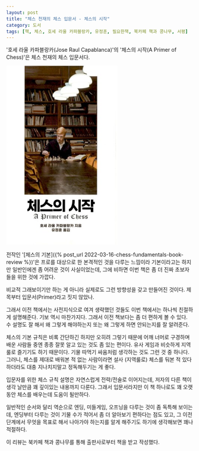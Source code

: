 ```yaml
---
layout: post
title: "체스 천재의 체스 입문서 - 체스의 시작"
category: 도서
tags: [책, 체스, 호세 라울 카파블랑카, 유정훈, 필요한책, 북카페 책과 콩나무, 서평]
---
```


'호세 라울 카파블랑카(Jose Raul Capablanca)'의
'체스의 시작(A Primer of Chess)'은
체스 천재의 체스 입문서다.

![표지](/images/book/a-primer-of-chess-book-h480.jpg)

전작인 '[체스의 기본]({% post_url 2022-03-16-chess-fundamentals-book-review %})'은
프로를 대상으로 한 본격적인 것을 다루는 느낌이라
기본이라고는 하지만 일반인에겐 좀 어려운 것이 사실이었는데,
그에 비하면 이번 책은 좀 더 진짜 초보자들을 위한 것에 가깝다.

비교적 그래보이기만 하는 게 아니라 실제로도 그런 방향성을 갖고 만들어진 것이다.
제목부터 입문서(Primer)라고 짓지 않았나.

그래서 이전 책에서는 사전지식으로 여겨 생략했던 것들도
이번 책에서는 하나씩 친절하게 설명해준다.
기보 역시 마찬가지다.
그래서 이전 책보다는 좀 더 편하게 볼 수 있다.
수 설명도 잘 해서 왜 그렇게 해야하는지 또는 왜 그렇게 하면 안되는지를 잘 알려준다.

체스의 기본 규칙은 비록 간단하긴 하지만
오히려 그렇기 때문에 어깨 너머로 구경하며 배운 사람들 중엔
종종 잘못 알고 있는 것도 좀 있는 편이다.
유사 게임과 비슷하게 지역룰로 즐기기도 하기 때문이다.
기물 따먹기 싸움처럼 생각하는 것도 그런 것 중 하나다.
그러니, 체스를 제대로 배워본 적 없는 사람이라면
설사 (지역룰로) 체스를 둬본 적 있다 하더라도
대충 지나치지말고 정독해두기는 게 좋다.

입문자를 위한 체스 규칙 설명은 자연스럽게 전략/전술로 이어지는데,
저자의 다른 책이 생각 날만큼 꽤 깊이있는 내용까지 다룬다.
그래서 입문서라지만 이 책 하나로도 꽤 오랫동안 체스를 배우는데 도움이 될만하다.

일반적인 순서와 달리 역순으로 엔딩, 미들게임, 오프닝을 다루는 것이 좀 독특해 보이는데,
엔딩부터 다루는 것이 기물 수가 적어서 좀 더 알아보기 편하다는 점도 있고,
그 이전 단계에서 무엇을 목표로 해서 나아가야 하는지를 알게 해주기도 하기에
생각해보면 꽤나 적절하다.



<div class="im im-info">
이 리뷰는 북카페 책과 콩나무를 통해 출판사로부터 책을 받고 작성했다.
</div>
